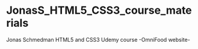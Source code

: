 # JonasS_HTML5_CSS3_course_materials
Jonas Schmedman HTML5 and CSS3 Udemy course -OmniFood website-
